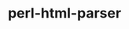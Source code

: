 ---
title: "perl-html-parser"
layout: cache
categories: [package, develop-2025-01-05]
meta: {"versions": ["3.72"], "compilers": ["gcc@=11.1.0", "gcc@=11.4.0"], "oss": ["ubuntu20.04", "ubuntu22.04"], "platforms": ["linux"], "targets": ["x86_64_v3"], "stacks": ["data-vis-sdk", "e4s", "hep", "root"], "num_specs": 2, "num_specs_by_stack": {"root": 2, "data-vis-sdk": 1, "hep": 1, "e4s": 1}}
spec_details: [{"hash": "uzcuv2n6zdfietas2anobnvh4mfuwtbv", "compiler": "gcc@=11.1.0", "versions": ["3.72"], "os": "ubuntu20.04", "platform": "linux", "target": "x86_64_v3", "variants": ["build_system=perl"], "stacks": ["root", "data-vis-sdk"], "size": "-", "tarball": "https://binaries.spack.io/develop-2025-01-05/build_cache/linux-ubuntu20.04-x86_64_v3/gcc-11.1.0/perl-html-parser-3.72/linux-ubuntu20.04-x86_64_v3-gcc-11.1.0-perl-html-parser-3.72-uzcuv2n6zdfietas2anobnvh4mfuwtbv.spack"}, {"hash": "kpd7r3fb44gbvh54zprid77lrbrgt6zo", "compiler": "gcc@=11.4.0", "versions": ["3.72"], "os": "ubuntu22.04", "platform": "linux", "target": "x86_64_v3", "variants": ["build_system=perl"], "stacks": ["root", "hep", "e4s"], "size": "-", "tarball": "https://binaries.spack.io/develop-2025-01-05/build_cache/linux-ubuntu22.04-x86_64_v3/gcc-11.4.0/perl-html-parser-3.72/linux-ubuntu22.04-x86_64_v3-gcc-11.4.0-perl-html-parser-3.72-kpd7r3fb44gbvh54zprid77lrbrgt6zo.spack"}]
---